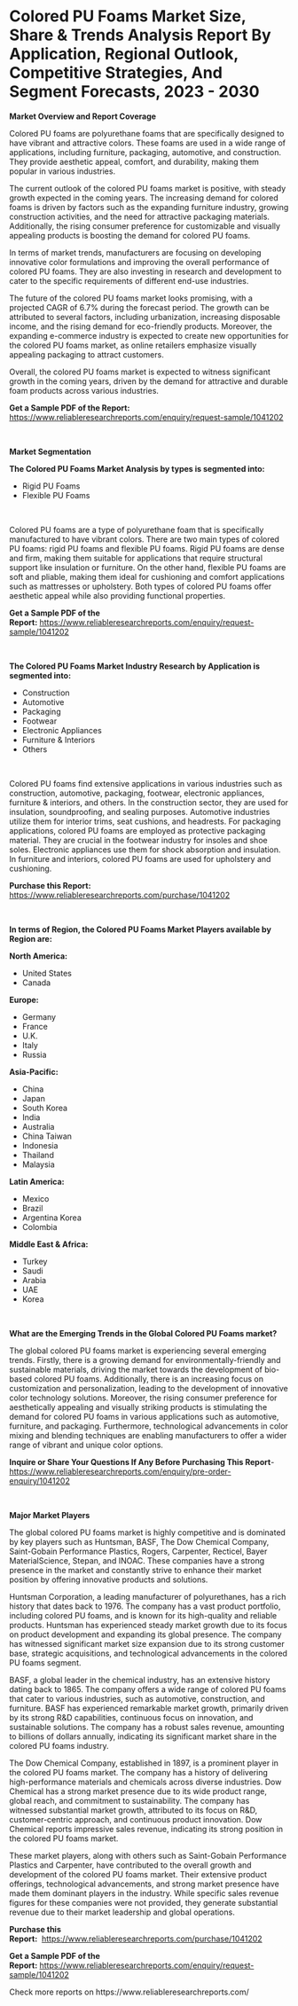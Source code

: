 <p><h1>Colored PU Foams Market Size, Share & Trends Analysis Report By Application, Regional Outlook, Competitive Strategies, And Segment Forecasts, 2023 - 2030</h1></p><p><strong>Market Overview and Report Coverage</strong></p>
<p><p>Colored PU foams are polyurethane foams that are specifically designed to have vibrant and attractive colors. These foams are used in a wide range of applications, including furniture, packaging, automotive, and construction. They provide aesthetic appeal, comfort, and durability, making them popular in various industries.</p><p>The current outlook of the colored PU foams market is positive, with steady growth expected in the coming years. The increasing demand for colored foams is driven by factors such as the expanding furniture industry, growing construction activities, and the need for attractive packaging materials. Additionally, the rising consumer preference for customizable and visually appealing products is boosting the demand for colored PU foams.</p><p>In terms of market trends, manufacturers are focusing on developing innovative color formulations and improving the overall performance of colored PU foams. They are also investing in research and development to cater to the specific requirements of different end-use industries.</p><p>The future of the colored PU foams market looks promising, with a projected CAGR of 6.7% during the forecast period. The growth can be attributed to several factors, including urbanization, increasing disposable income, and the rising demand for eco-friendly products. Moreover, the expanding e-commerce industry is expected to create new opportunities for the colored PU foams market, as online retailers emphasize visually appealing packaging to attract customers.</p><p>Overall, the colored PU foams market is expected to witness significant growth in the coming years, driven by the demand for attractive and durable foam products across various industries.</p></p>
<p><strong>Get a Sample PDF of the Report:</strong> <a href="https://www.reliableresearchreports.com/enquiry/request-sample/1041202">https://www.reliableresearchreports.com/enquiry/request-sample/1041202</a></p>
<p>&nbsp;</p>
<p><strong>Market Segmentation</strong></p>
<p><strong>The Colored PU Foams Market Analysis by types is segmented into:</strong></p>
<p><ul><li>Rigid PU Foams</li><li>Flexible PU Foams</li></ul></p>
<p>&nbsp;</p>
<p><p>Colored PU foams are a type of polyurethane foam that is specifically manufactured to have vibrant colors. There are two main types of colored PU foams: rigid PU foams and flexible PU foams. Rigid PU foams are dense and firm, making them suitable for applications that require structural support like insulation or furniture. On the other hand, flexible PU foams are soft and pliable, making them ideal for cushioning and comfort applications such as mattresses or upholstery. Both types of colored PU foams offer aesthetic appeal while also providing functional properties.</p></p>
<p><strong>Get a Sample PDF of the Report:</strong>&nbsp;<a href="https://www.reliableresearchreports.com/enquiry/request-sample/1041202">https://www.reliableresearchreports.com/enquiry/request-sample/1041202</a></p>
<p>&nbsp;</p>
<p><strong>The Colored PU Foams Market Industry Research by Application is segmented into:</strong></p>
<p><ul><li>Construction</li><li>Automotive</li><li>Packaging</li><li>Footwear</li><li>Electronic Appliances</li><li>Furniture & Interiors</li><li>Others</li></ul></p>
<p>&nbsp;</p>
<p><p>Colored PU foams find extensive applications in various industries such as construction, automotive, packaging, footwear, electronic appliances, furniture & interiors, and others. In the construction sector, they are used for insulation, soundproofing, and sealing purposes. Automotive industries utilize them for interior trims, seat cushions, and headrests. For packaging applications, colored PU foams are employed as protective packaging material. They are crucial in the footwear industry for insoles and shoe soles. Electronic appliances use them for shock absorption and insulation. In furniture and interiors, colored PU foams are used for upholstery and cushioning.</p></p>
<p><strong>Purchase this Report:</strong>&nbsp; <a href="https://www.reliableresearchreports.com/purchase/1041202">https://www.reliableresearchreports.com/purchase/1041202</a></p>
<p>&nbsp;</p>
<p><strong>In terms of Region, the Colored PU Foams Market Players available by Region are:</strong></p>
<p>
    <p> <strong> North America: </strong>
        <ul>
            <li>United States</li>
            <li>Canada</li>
        </ul>
        </p> 
    <p> <strong> Europe: </strong>
        <ul>
            <li>Germany</li>
            <li>France</li>
            <li>U.K.</li>
            <li>Italy</li>
            <li>Russia</li>
        </ul>
        </p> 
    <p> <strong> Asia-Pacific: </strong>
        <ul>
            <li>China</li>
            <li>Japan</li>
            <li>South Korea</li>
            <li>India</li>
            <li>Australia</li>
            <li>China Taiwan</li>
            <li>Indonesia</li>
            <li>Thailand</li>
            <li>Malaysia</li>
        </ul>
        </p> 
    <p> <strong> Latin America: </strong>
        <ul>
            <li>Mexico</li>
            <li>Brazil</li>
            <li>Argentina Korea</li>
            <li>Colombia</li>
        </ul>
        </p> 
    <p> <strong> Middle East & Africa: </strong>
        <ul>
            <li>Turkey</li>
            <li>Saudi</li>
            <li>Arabia</li>
            <li>UAE</li>
            <li>Korea</li>
        </ul>
    </p>
    </p>
<p>&nbsp;</p>
<p><strong>What are the Emerging Trends in the Global Colored PU Foams market?</strong></p>
<p><p>The global colored PU foams market is experiencing several emerging trends. Firstly, there is a growing demand for environmentally-friendly and sustainable materials, driving the market towards the development of bio-based colored PU foams. Additionally, there is an increasing focus on customization and personalization, leading to the development of innovative color technology solutions. Moreover, the rising consumer preference for aesthetically appealing and visually striking products is stimulating the demand for colored PU foams in various applications such as automotive, furniture, and packaging. Furthermore, technological advancements in color mixing and blending techniques are enabling manufacturers to offer a wider range of vibrant and unique color options.</p></p>
<p><strong>Inquire or Share Your Questions If Any Before Purchasing This Report</strong>- <a href="https://www.reliableresearchreports.com/enquiry/pre-order-enquiry/1041202">https://www.reliableresearchreports.com/enquiry/pre-order-enquiry/1041202</a></p>
<p>&nbsp;</p>
<p><strong>Major Market Players</strong></p>
<p><p>The global colored PU foams market is highly competitive and is dominated by key players such as Huntsman, BASF, The Dow Chemical Company, Saint-Gobain Performance Plastics, Rogers, Carpenter, Recticel, Bayer MaterialScience, Stepan, and INOAC. These companies have a strong presence in the market and constantly strive to enhance their market position by offering innovative products and solutions.</p><p>Huntsman Corporation, a leading manufacturer of polyurethanes, has a rich history that dates back to 1976. The company has a vast product portfolio, including colored PU foams, and is known for its high-quality and reliable products. Huntsman has experienced steady market growth due to its focus on product development and expanding its global presence. The company has witnessed significant market size expansion due to its strong customer base, strategic acquisitions, and technological advancements in the colored PU foams segment.</p><p>BASF, a global leader in the chemical industry, has an extensive history dating back to 1865. The company offers a wide range of colored PU foams that cater to various industries, such as automotive, construction, and furniture. BASF has experienced remarkable market growth, primarily driven by its strong R&D capabilities, continuous focus on innovation, and sustainable solutions. The company has a robust sales revenue, amounting to billions of dollars annually, indicating its significant market share in the colored PU foams industry.</p><p>The Dow Chemical Company, established in 1897, is a prominent player in the colored PU foams market. The company has a history of delivering high-performance materials and chemicals across diverse industries. Dow Chemical has a strong market presence due to its wide product range, global reach, and commitment to sustainability. The company has witnessed substantial market growth, attributed to its focus on R&D, customer-centric approach, and continuous product innovation. Dow Chemical reports impressive sales revenue, indicating its strong position in the colored PU foams market.</p><p>These market players, along with others such as Saint-Gobain Performance Plastics and Carpenter, have contributed to the overall growth and development of the colored PU foams market. Their extensive product offerings, technological advancements, and strong market presence have made them dominant players in the industry. While specific sales revenue figures for these companies were not provided, they generate substantial revenue due to their market leadership and global operations.</p></p>
<p><strong>Purchase this Report:</strong>&nbsp;&nbsp;<a href="https://www.reliableresearchreports.com/purchase/1041202">https://www.reliableresearchreports.com/purchase/1041202</a></p>
<p></p>
<p><strong>Get a Sample PDF of the Report:</strong>&nbsp;<a href="https://www.reliableresearchreports.com/enquiry/request-sample/1041202">https://www.reliableresearchreports.com/enquiry/request-sample/1041202</a></p>
<p>Check more reports on https://www.reliableresearchreports.com/</p>